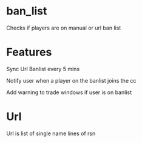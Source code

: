 # ban_list

Checks if players are on manual or url ban list
# Features

Sync Url Banlist every 5 mins

Notify user when a player on the banlist joins the cc

Add warning to trade windows if user is on banlist

# Url

Url is list of single name lines of rsn

